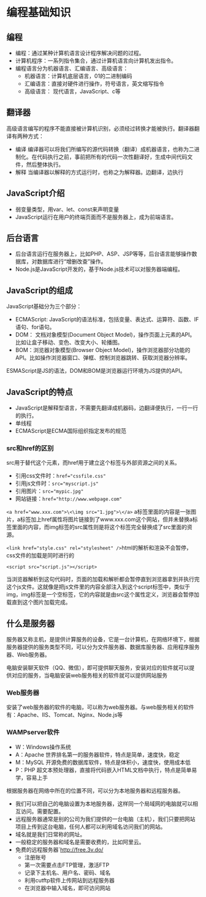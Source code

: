 # 编程基础知识

## 编程

- 编程：通过某种计算机语言设计程序解决问题的过程。
- 计算机程序：一系列指令集合，通过计算机语言向计算机发出指令。
- 编程语言分为机器语言、汇编语言、高级语言：
  - 机器语言：计算机底层语言，01的二进制编码
  - 汇编语言：直接对硬件进行操作，符号语言，英文缩写指令
  - 高级语言： 现代语言，JavaScript、c等

## 翻译器

高级语言编写的程序不能直接被计算机识别，必须经过转换才能被执行。翻译器翻译有两种方式：

- 编译 编译器可以将我们所编写的源代码转换（翻译）成机器语言，也称为二进制化。在代码执行之前，事前把所有的代码一次性翻译好，生成中间代码文件，然后整体执行。
- 解释 当编译器以解释的方式运行时，也称之为解释器。边翻译，边执行

## JavaScript介绍

- 弱变量类型，用var、let、const来声明变量
- JavaScript运行在用户的终端页面而不是服务器上，成为前端语言。

## 后台语言

- 后台语言运行在服务器上，比如PHP、ASP、JSP等等，后台语言能够操作数据库，对数据库进行“增删改查”操作。
- Node.js是JavaScript开发的，基于Node.js技术可以对服务器端编程。

## JavaScript的组成

JavaScript基础分为三个部分：

- ECMAScript: JavaScript的语法标准，包括变量、表达式、运算符、函数、IF语句、for语句。
- DOM： 文档对象模型(Document Object Model)，操作页面上元素的API。比如让盒子移动、变色、改变大小、轮播图。
- BOM：浏览器对象模型(Browser Object Model)，操作浏览器部分功能的API。比如操作浏览器窗口、弹框、控制浏览器跳转、获取浏览器分辨率。

ESMAScript是JS的语法，DOM和BOM是浏览器运行环境为JS提供的API。

## JavaScript的特点

- JavaScript是解释型语言，不需要先翻译成机器码，边翻译便执行，一行一行的执行。
- 单线程
- ECMAScript是ECMA国际组织指定发布的规范

### src和href的区别

src用于替代这个元素，而href用于建立这个标签与外部资源之间的关系。

- 引用css文件时：`href="cssfile.css"`
- 引用js文件时：`src="myscript.js"`
- 引用图片：`src="mypic.jpg"`
- 网站链接：`href="http://www.webpage.com"`

`<a href="www.xxx.com">\<\img src="1.jpg">\</a>`
a标签里面的内容是一张图片，a标签加上href属性将图片链接到了www.xxx.com这个网站，但并未替换a标签里面的内容，而img标签的src属性则是将这个标签完全替换成了src里面的资源。

`<link href="style.css" rel="stylesheet" />`html的解析和渲染不会暂停，css文件的加载是同时进行的

`<script src="script.js"></script>`

当浏览器解析到这句代码时，页面的加载和解析都会暂停直到浏览器拿到并执行完这个js文件。这就像是把js文件里的内容全部注入到这个script标签中，类似于img，img标签是一个空标签，它的内容就是由src这个属性定义，浏览器会暂停加载直到这个图片加载完成。

## 什么是服务器

服务器又称主机，是提供计算服务的设备，它是一台计算机，在网络环境下，根据服务器提供的服务类型不同，可以分为文件服务器、数据库服务器、应用程序服务器、Web服务器。

电脑安装聊天软件（QQ、微信），即可提供聊天服务，安装对应的软件就可以提供对应的服务，当电脑安装web服务相关的软件就可以提供网站服务

### Web服务器

安装了web服务器的软件的电脑，可以称为web服务器。与web服务相关的软件有：Apache、IIS、Tomcat、Nginx、Node.js等

### WAMPserver软件

- W：Windows操作系统
- A：Apache 世界排名第一的服务器软件，特点是简单，速度快，稳定
- M：MySQL 开源免费的数据库软件，特点是体积小，速度快，使用成本低
- P：PHP 超文本预处理器，直接将代码嵌入HTML文档中执行，特点是简单易学，容易上手

根据服务器在网络中所在的位置不同，可以分为本地服务器和远程服务器。

- 我们可以把自己的电脑设置为本地服务器，这样同一个局域网的电脑就可以相互访问。需要配置。
- 远程服务器通常是别的公司为我们提供的一台电脑（主机），我们只要把网站项目上传到这台电脑，任何人都可以利用域名访问我们的网站。
- 域名就是我们日常称的网址。
- 一般稳定的服务器和域名是需要收费的，比如阿里云。
- 免费的远程服务器`<http://free.3v.do/>
  - 注册账号
  - 第一次需要点击FTP管理，激活FTP
  - 记录下主机名、用户名、密码、域名
  - 利用cutftp软件上传网站到远程服务器
  - 在浏览器中输入域名，即可访问网站

